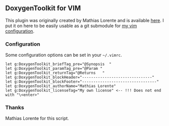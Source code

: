 ## DoxygenToolkit for VIM
This plugin was originally created by Mathias Lorente and is available
[here][1]. I put it on here to be easily usable as a git submodule
for [my vim configuration][2].

### Configuration
Some configuration options can be set in your `~/.vimrc`.

    let g:DoxygenToolkit_briefTag_pre="@Synopsis  "
    let g:DoxygenToolkit_paramTag_pre="@Param "
    let g:DoxygenToolkit_returnTag="@Returns   "
    let g:DoxygenToolkit_blockHeader="-------------------------------"
    let g:DoxygenToolkit_blockFooter="---------------------------------"
    let g:DoxygenToolkit_authorName="Mathias Lorente"
    let g:DoxygenToolkit_licenseTag="My own license" <-- !!! Does not end with "\<enter>"

### Thanks
Mathias Lorente for this script.

[1]: http://www.vim.org/scripts/script.php?script_id=987
[2]: http://github.com/mrtazz/vimfiles
